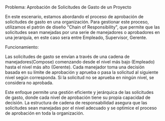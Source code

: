 Problema: Aprobación de Solicitudes de Gasto de un Proyecto

En este escenario, estamos abordando el proceso de aprobación de solicitudes de gasto en una organización. Para gestionar este proceso, utilizamos el patrón de diseño "Chain of Responsibility", que permite que las solicitudes sean manejadas por una serie de manejadores o aprobadores en una jerarquía, en este caso sera entre Empleado, Supervisor, Gerente.

Funcionamiento:

Las solicitudes de gasto se envían a través de una cadena de manejadores(Compose) comenzando desde el nivel más bajo (Empleado) hasta el nivel más alto (Gerente). Cada manejador toma una decisión basada en su límite de aprobación y aprueba o pasa la solicitud al siguiente nivel según corresponda. Si la solicitud no se aprueba en ningún nivel, se considera no aprobada.

Este enfoque permite una gestión eficiente y jerárquica de las solicitudes de gasto, donde cada nivel de aprobación tiene su propia capacidad de decisión. La estructura de cadena de responsabilidad asegura que las solicitudes sean manejadas por el nivel adecuado y se optimice el proceso de aprobación en toda la organización.





